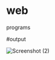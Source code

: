 # web
programs

#output

![Screenshot (2)](https://github.com/AchyutaMundargi/web/assets/136096584/9d8cf5cf-5a93-44d1-8def-30030e48ec1c)
